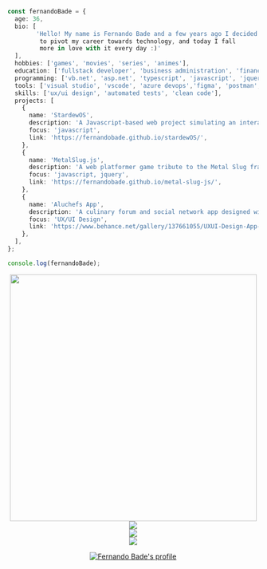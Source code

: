 ```typescript
const fernandoBade = {
  age: 36,
  bio: [
        'Hello! My name is Fernando Bade and a few years ago I decided
         to pivot my career towards technology, and today I fall
         more in love with it every day :)'
  ],
  hobbies: ['games', 'movies', 'series', 'animes'],
  education: ['fullstack developer', 'business administration', 'finance'],
  programming: ['vb.net', 'asp.net', 'typescript', 'javascript', 'jquery', 'react', 'taiwind', 'sass', 'node.js', 'mysql'],
  tools: ['visual studio', 'vscode', 'azure devops','figma', 'postman', 'sqlyog'],
  skills: ['ux/ui design', 'automated tests', 'clean code'],
  projects: [
    {
      name: 'StardewOS',
      description: 'A Javascript-based web project simulating an interactive OS model inspired by Stardew Valley game',
      focus: 'javascript',
      link: 'https://fernandobade.github.io/stardewOS/',
    },
    {
      name: 'MetalSlug.js',
      description: 'A web platformer game tribute to the Metal Slug franchise, created using JavaScript, jQuery, Collision.',
      focus: 'javascript, jquery',
      link: 'https://fernandobade.github.io/metal-slug-js/',
    },
    {
      name: 'Aluchefs App',
      description: 'A culinary forum and social network app designed with UX/UI principles, fully prototyped in Figma',
      focus: 'UX/UI Design',
      link: 'https://www.behance.net/gallery/137661055/UXUI-Design-App-Aluchefs-Forum-e-Rede-Social/',
    },
  ],
};

console.log(fernandoBade);

```
<div align="center">
    <img src="https://i.giphy.com/media/OSpqk0vlZOOwo/giphy.webp" width=495>
</div>


<!--<div align="center">
    <a href="https://github.com/FernandoBade/">
        <img src="https://novatorem-fernandobade.vercel.app/api/spotify"
            width=495 align="center">
    </a>
</div> -->


 <div align="center">
    <a href="https://github.com/FernandoBade/">
        <img src="https://spotify-recently-played-readme.vercel.app/api?user=12160833189&count=10&width=495">
    </a>
</div>

<div align="center">
    <a href="https://github.com/FernandoBade/">
        <img align="center"
            src="https://github-readme-stats.vercel.app/api?username=FernandoBade&show_icons=true&count_private=true&theme=dracula&include_all_commits=false&hide_border=true" />
    </a>
</div>


<div align="center">
    <a href="https://github.com/FernandoBade">  
        <img align="center" src="https://github-readme-stats.vercel.app/api/wakatime?username=fernandobade&line_height=35&langs_count=11&theme=dracula&hide_border=true&custom_title=Learning%20Path%20So%20Far")](https://github.com/fernandobade/github-readme-stats)
    </a>
</div>

<div align="center">    
<p align="center">
<img src="https://komarev.com/ghpvc/?username=fernandobade&label=profile%20views%20so%20far&color=8f72db" alt="Fernando Bade's profile" />
</p>
</div>
